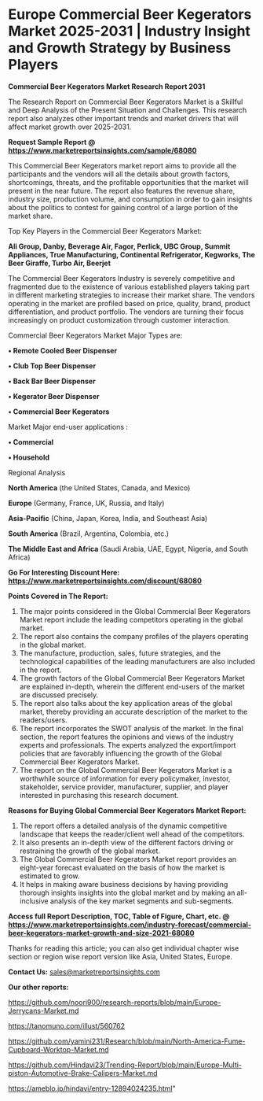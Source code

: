 # Europe Commercial Beer Kegerators Market 2025-2031 | Industry Insight and Growth Strategy by Business Players

<strong>Commercial Beer Kegerators Market Research Report 2031</strong>

The Research Report on Commercial Beer Kegerators Market is a Skillful and Deep Analysis of the Present Situation and Challenges. This research report also analyzes other important trends and market drivers that will affect market growth over 2025-2031.

<strong>Request Sample Report @ <a href=https://www.marketreportsinsights.com/sample/68080>https://www.marketreportsinsights.com/sample/68080</a></strong>

This Commercial Beer Kegerators market report aims to provide all the participants and the vendors will all the details about growth factors, shortcomings, threats, and the profitable opportunities that the market will present in the near future. The report also features the revenue share, industry size, production volume, and consumption in order to gain insights about the politics to contest for gaining control of a large portion of the market share.

Top Key Players in the Commercial Beer Kegerators Market:

<strong>Ali Group, Danby, Beverage Air, Fagor, Perlick, UBC Group, Summit Appliances, True Manufacturing, Continental Refrigerator, Kegworks, The Beer Giraffe, Turbo Air, Beerjet</strong>

The Commercial Beer Kegerators Industry is severely competitive and fragmented due to the existence of various established players taking part in different marketing strategies to increase their market share. The vendors operating in the market are profiled based on price, quality, brand, product differentiation, and product portfolio. The vendors are turning their focus increasingly on product customization through customer interaction.

Commercial Beer Kegerators Market Major Types are:

<strong>• Remote Cooled Beer Dispenser

• Club Top Beer Dispenser

• Back Bar Beer Dispenser

• Kegerator Beer Dispenser

• Commercial Beer Kegerators</strong>

Market Major end-user applications :

<strong>• Commercial

• Household</strong>

Regional Analysis

</u><strong><b>North America</b></strong> (the United States, Canada, and Mexico)

<strong><b>Europe </b></strong>(Germany, France, UK, Russia, and Italy)

<strong><b>Asia-Pacific</b></strong> (China, Japan, Korea, India, and Southeast Asia)

<strong><b>South America</b></strong> (Brazil, Argentina, Colombia, etc.)

<strong><b>The Middle East and Africa</b></strong> (Saudi Arabia, UAE, Egypt, Nigeria, and South Africa)

<strong>Go For Interesting Discount Here: <a href=https://www.marketreportsinsights.com/discount/68080>https://www.marketreportsinsights.com/discount/68080</a></strong>

<strong>Points Covered in The Report:</strong>
<ol>
  <li>The major points considered in the Global Commercial Beer Kegerators Market report include the leading competitors operating in the global market.</li>
  <li>The report also contains the company profiles of the players operating in the global market.</li>
  <li>The manufacture, production, sales, future strategies, and the technological capabilities of the leading manufacturers are also included in the report.</li>
  <li>The growth factors of the Global Commercial Beer Kegerators Market are explained in-depth, wherein the different end-users of the market are discussed precisely.</li>
  <li>The report also talks about the key application areas of the global market, thereby providing an accurate description of the market to the readers/users.</li>
  <li>The report incorporates the SWOT analysis of the market. In the final section, the report features the opinions and views of the industry experts and professionals. The experts analyzed the export/import policies that are favorably influencing the growth of the Global Commercial Beer Kegerators Market.</li>
  <li>The report on the Global Commercial Beer Kegerators Market is a worthwhile source of information for every policymaker, investor, stakeholder, service provider, manufacturer, supplier, and player interested in purchasing this research document.</li>
</ol>
<strong>Reasons for Buying Global Commercial Beer Kegerators Market Report:</strong>

<ol>
  <li>The report offers a detailed analysis of the dynamic competitive landscape that keeps the reader/client well ahead of the competitors.</li>
  <li>It also presents an in-depth view of the different factors driving or restraining the growth of the global market.</li>
  <li>The Global Commercial Beer Kegerators Market report provides an eight-year forecast evaluated on the basis of how the market is estimated to grow.</li>
  <li>It helps in making aware business decisions by having providing thorough insights insights into the global market and by making an all-inclusive analysis of the key market segments and sub-segments.</li>
</ol>
<strong>Access full Report Description, TOC, Table of Figure, Chart, etc. @ <a href=https://www.marketreportsinsights.com/industry-forecast/commercial-beer-kegerators-market-growth-and-size-2021-68080>https://www.marketreportsinsights.com/industry-forecast/commercial-beer-kegerators-market-growth-and-size-2021-68080</a></strong>


Thanks for reading this article; you can also get individual chapter wise section or region wise report version like Asia, United States, Europe.

<strong>Contact Us:</strong>
sales@marketreportsinsights.com

<strong>Our other reports:</strong>

<a href=https://github.com/noori900/research-reports/blob/main/Europe-Jerrycans-Market.md>https://github.com/noori900/research-reports/blob/main/Europe-Jerrycans-Market.md</a>

<a href=https://tanomuno.com/illust/560762>https://tanomuno.com/illust/560762</a>

<a href=https://github.com/yamini231/Research/blob/main/North-America-Fume-Cupboard-Worktop-Market.md>https://github.com/yamini231/Research/blob/main/North-America-Fume-Cupboard-Worktop-Market.md</a>

<a href=https://github.com/Hindavi23/Trending-Report/blob/main/Europe-Multi-piston-Automotive-Brake-Calipers-Market.md>https://github.com/Hindavi23/Trending-Report/blob/main/Europe-Multi-piston-Automotive-Brake-Calipers-Market.md</a>

<a href=https://ameblo.jp/hindavi/entry-12894024235.html>https://ameblo.jp/hindavi/entry-12894024235.html</a>"
